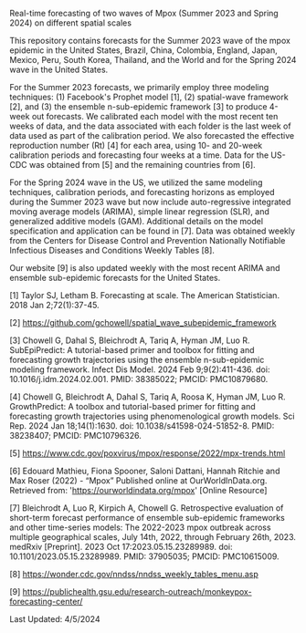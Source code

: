 Real-time forecasting of two waves of Mpox (Summer 2023 and Spring 2024) on different spatial scales 

This repository contains forecasts for the Summer 2023 wave of the mpox epidemic in the United States, Brazil, China, Colombia, England, Japan, Mexico, Peru, South Korea, Thailand, and the World and for the Spring 2024 wave in the United States. 

For the Summer 2023 forecasts, we primarily employ three modeling techniques: (1) Facebook's Prophet model [1], (2) spatial-wave framework [2], and (3) the ensemble n-sub-epidemic framework [3] to produce 4-week out forecasts. We calibrated each model with the most recent ten weeks of data, and the data associated with each folder is the last week of data used as part of the calibration period. We also forecasted the effective reproduction number (Rt) [4] for each area, using 10- and 20-week calibration periods and forecasting four weeks at a time. Data for the US-CDC was obtained from [5] and the remaining countries from [6]. 

For the Spring 2024 wave in the US, we utilized the same modeling techniques, calibration periods, and forecasting horizons as employed during the Summer 2023 wave but now include auto-regressive integrated moving average models (ARIMA), simple linear regression (SLR), and generalized additive models (GAM). Additional details on the model specification and application can be found in [7]. Data was obtained weekly from the Centers for Disease Control and Prevention Nationally Notifiable Infectious Diseases and Conditions Weekly Tables [8]. 

Our website [9] is also updated weekly with the most recent ARIMA and ensemble sub-epidemic forecasts for the United States. 



[1] Taylor SJ, Letham B. Forecasting at scale. The American Statistician. 2018 Jan 2;72(1):37-45.

[2] https://github.com/gchowell/spatial_wave_subepidemic_framework

[3] Chowell G, Dahal S, Bleichrodt A, Tariq A, Hyman JM, Luo R. SubEpiPredict: A tutorial-based primer and toolbox for fitting and forecasting growth trajectories using the ensemble n-sub-epidemic modeling framework. Infect Dis Model. 2024 Feb 9;9(2):411-436. doi: 10.1016/j.idm.2024.02.001. PMID: 38385022; PMCID: PMC10879680.

[4] Chowell G, Bleichrodt A, Dahal S, Tariq A, Roosa K, Hyman JM, Luo R. GrowthPredict: A toolbox and tutorial-based primer for fitting and forecasting growth trajectories using phenomenological growth models. Sci Rep. 2024 Jan 18;14(1):1630. doi: 10.1038/s41598-024-51852-8. PMID: 38238407; PMCID: PMC10796326.

[5] https://www.cdc.gov/poxvirus/mpox/response/2022/mpx-trends.html

[6] Edouard Mathieu, Fiona Spooner, Saloni Dattani, Hannah Ritchie and Max Roser (2022) - “Mpox” Published online at OurWorldInData.org. Retrieved from: 'https://ourworldindata.org/mpox' [Online Resource]

[7] Bleichrodt A, Luo R, Kirpich A, Chowell G. Retrospective evaluation of short-term forecast performance of ensemble sub-epidemic frameworks and other time-series models: The 2022-2023 mpox outbreak across multiple geographical scales, July 14th, 2022, through February 26th, 2023. medRxiv [Preprint]. 2023 Oct 17:2023.05.15.23289989. doi: 10.1101/2023.05.15.23289989. PMID: 37905035; PMCID: PMC10615009.

[8] https://wonder.cdc.gov/nndss/nndss_weekly_tables_menu.asp

[9] https://publichealth.gsu.edu/research-outreach/monkeypox-forecasting-center/

Last Updated: 4/5/2024 
